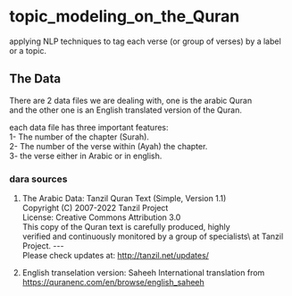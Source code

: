 # topic_modeling_on_the_Quran
applying NLP techniques to tag each verse (or group of verses) by a label or a topic.


## The Data
There are 2 data files we are dealing with, one is the arabic Quran\
and the other one is an English translated version of the Quran.

each data file has three important features:\
1- The number of the chapter (Surah).\
2- The number of the verse within (Ayah) the chapter.\
3-  the verse either in Arabic or in english.

### dara sources
1. The Arabic Data:
  Tanzil Quran Text (Simple, Version 1.1)\
  Copyright (C) 2007-2022 Tanzil Project\
  License: Creative Commons Attribution 3.0\
  This copy of the Quran text is carefully produced, highly\
  verified and continuously monitored by a group of specialists\ 
  at Tanzil Project.
---\
  Please check updates at: http://tanzil.net/updates/

2. English transelation version:
  Saheeh International translation from\
  https://quranenc.com/en/browse/english_saheeh
